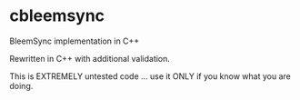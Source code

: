 # cbleemsync
BleemSync implementation in C++ 

Rewritten in C++ with additional validation.

This is EXTREMELY untested code ... use it ONLY if you know what you are doing.

